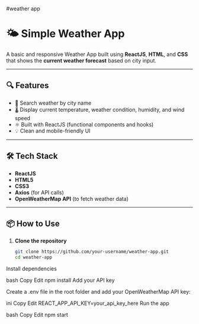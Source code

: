 #weather app
# 🌤️ Simple Weather App

A basic and responsive Weather App built using **ReactJS**, **HTML**, and **CSS** that shows the **current weather forecast** based on city input.

---

## 🔍 Features

- 🔎 Search weather by city name
- 🌡️ Display current temperature, weather condition, humidity, and wind speed
- ⚛️ Built with ReactJS (functional components and hooks)
- 💡 Clean and mobile-friendly UI

---

## 🛠️ Tech Stack

- **ReactJS**
- **HTML5**
- **CSS3**
- **Axios** (for API calls)
- **OpenWeatherMap API** (to fetch weather data)

---

## 📦 How to Use

1. **Clone the repository**
   ```bash
   git clone https://github.com/your-username/weather-app.git
   cd weather-app
Install dependencies

bash
Copy
Edit
npm install
Add your API key

Create a .env file in the root folder and add your OpenWeatherMap API key:

ini
Copy
Edit
REACT_APP_API_KEY=your_api_key_here
Run the app

bash
Copy
Edit
npm start

